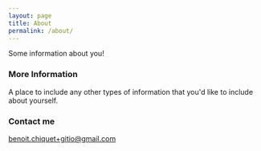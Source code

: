 ```yaml
---
layout: page
title: About
permalink: /about/
---
```


Some information about you!

### More Information

A place to include any other types of information that you'd like to include about yourself.

### Contact me

[benoit.chiquet+gitio@gmail.com](mailto:benoit.chiquet+gitio@gmail.com)
